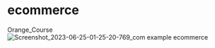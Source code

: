 # ecommerce
 Orange_Course
![Screenshot_2023-06-25-01-25-20-769_com example ecommerce](https://github.com/mohmmadabdr/ecommerce/assets/99823929/a188c056-6436-4227-b982-c6ef9cea1cfc)
